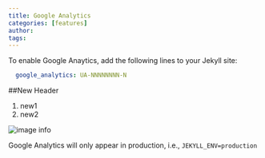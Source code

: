 ```yaml
---
title: Google Analytics
categories: [features]
author: 
tags: 
---
```


To enable Google Anaytics, add the following lines to your Jekyll site:

```yaml
  google_analytics: UA-NNNNNNNN-N
```

##New Header
1. new1
2. new2

![image info](/images/header.jpg)

Google Analytics will only appear in production, i.e., `JEKYLL_ENV=production`
